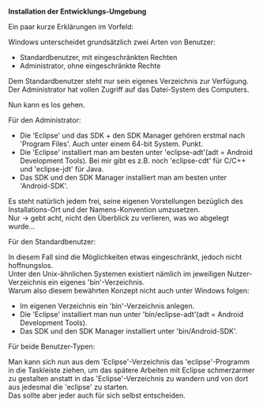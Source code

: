 ﻿**Installation der Entwicklungs-Umgebung**

Ein paar kurze Erklärungen im Vorfeld:  

Windows unterscheidet grundsätzlich zwei Arten von Benutzer:
- Standardbenutzer, mit eingeschränkten Rechten
- Administrator, ohne eingeschränkte Rechte

Dem Standardbenutzer steht nur sein eigenes Verzeichnis zur Verfügung.  
Der Administrator hat vollen Zugriff auf das Datei-System des Computers.  

Nun kann es los gehen.  

Für den Administrator:
- Die 'Eclipse' und das SDK + den SDK Manager gehören erstmal nach 'Program Files'. Auch unter einem 64-bit System. Punkt.
- Die 'Eclipse' installiert man am besten unter 'eclipse-adt'(adt = Android Development Tools). Bei mir gibt es z.B. noch 'eclipse-cdt' für C/C++ und 'eclipse-jdt' für Java.
- Das SDK und den SDK Manager installiert man am besten unter 'Android-SDK'.

Es steht natürlich jedem frei, seine eigenen Vorstellungen bezüglich des Installations-Ort und der Namens-Konvention umzusetzen.  
Nur -> gebt acht, nicht den Überblick zu verlieren, was wo abgelegt wurde...   

Für den Standardbenutzer:  

In diesem Fall sind die Möglichkeiten etwas eingeschränkt, jedoch nicht hoffnungslos.  
Unter den Unix-ähnlichen Systemen existiert nämlich im jeweiligen Nutzer-Verzeichnis ein eigenes 'bin'-Verzeichnis.  
Warum also diesem bewährten Konzept nicht auch unter Windows folgen:
- Im eigenen Verzeichnis ein 'bin'-Verzeichnis anlegen.
- Die 'Eclipse' installiert man nun unter 'bin/eclipse-adt'(adt = Android Development Tools).
- Das SDK und den SDK Manager installiert unter 'bin/Android-SDK'.

Für beide Benutzer-Typen:

Man kann sich nun aus dem 'Eclipse'-Verzeichnis das 'eclipse'-Programm in die Taskleiste ziehen, um das spätere Arbeiten mit Eclipse schmerzarmer zu gestalten anstatt in das 'Eclipse'-Verzeichnis zu wandern und von dort aus jedesmal die 'eclipse' zu starten.  
Das sollte aber jeder auch für sich selbst entscheiden.  









